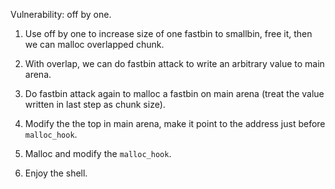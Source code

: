 Vulnerability: off by one.

1. Use off by one to increase size of one fastbin to smallbin, free it, then we can malloc overlapped chunk.

1. With overlap, we can do fastbin attack to write an arbitrary value to main arena.

1. Do fastbin attack again to malloc a fastbin on main arena (treat the value written in last step as chunk size).

1. Modify the the top in main arena, make it point to the address just before `malloc_hook`.

1. Malloc and modify the `malloc_hook`.

1. Enjoy the shell.